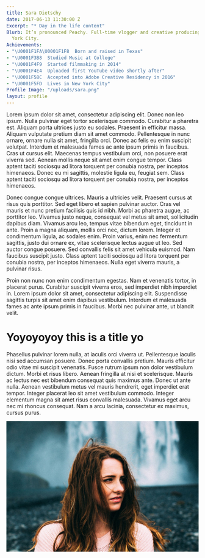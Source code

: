 ```yaml
---
title: Sara Dietschy
date: 2017-06-13 11:30:00 Z
Excerpt: "* Day in the life content"
Blurb: It’s pronounced Peachy. Full-time vlogger and creative producing work in New
  York City.
Achievements:
- "\U0001F1FA\U0001F1F8  Born and raised in Texas"
- "\U0001F3B8  Studied Music at College"
- "\U0001F4F9  Started filmmaking in 2014"
- "\U0001F4E4  Uploaded first YouTube video shortly after"
- "\U0001F58C  Accepted into Adobe Creative Residency in 2016"
- "\U0001F5FD  Lives in New York City"
Profile Image: "/uploads/sara.png"
layout: profile
---
```


Lorem ipsum dolor sit amet, consectetur adipiscing elit. Donec non leo ipsum. Nulla pulvinar eget tortor scelerisque commodo. Curabitur a pharetra est. Aliquam porta ultrices justo eu sodales. Praesent in efficitur massa. Aliquam vulputate pretium diam sit amet commodo. Pellentesque in nunc ornare, ornare nulla sit amet, fringilla orci. Donec ac felis eu enim suscipit volutpat. Interdum et malesuada fames ac ante ipsum primis in faucibus. Cras ut cursus elit. Maecenas tempus vestibulum orci, non posuere erat viverra sed. Aenean mollis neque sit amet enim congue tempor. Class aptent taciti sociosqu ad litora torquent per conubia nostra, per inceptos himenaeos. Donec eu mi sagittis, molestie ligula eu, feugiat sem. Class aptent taciti sociosqu ad litora torquent per conubia nostra, per inceptos himenaeos.

Donec congue congue ultrices. Mauris a ultricies velit. Praesent cursus at risus quis porttitor. Sed eget libero et sapien pulvinar auctor. Cras vel mauris et nunc pretium facilisis quis id nibh. Morbi ac pharetra augue, ac porttitor leo. Vivamus justo neque, consequat vel metus sit amet, sollicitudin dapibus diam. Vivamus arcu leo, tempus vitae bibendum eget, tincidunt in ante. Proin a magna aliquam, mollis orci nec, dictum lorem. Integer et condimentum ligula, ac sodales enim. Proin varius, enim nec fermentum sagittis, justo dui ornare ex, vitae scelerisque lectus augue ut leo. Sed auctor congue posuere. Sed convallis felis sit amet vehicula euismod. Nam faucibus suscipit justo. Class aptent taciti sociosqu ad litora torquent per conubia nostra, per inceptos himenaeos. Nulla eget viverra mauris, a pulvinar risus.

Proin non nunc non enim condimentum egestas. Nam et venenatis tortor, in placerat purus. Curabitur suscipit viverra eros, sed imperdiet nibh imperdiet in. Lorem ipsum dolor sit amet, consectetur adipiscing elit. Suspendisse sagittis turpis sit amet enim dapibus vestibulum. Interdum et malesuada fames ac ante ipsum primis in faucibus. Morbi nec pulvinar ante, ut blandit velit.

# Yoyoyoyoy this is a title yo

Phasellus pulvinar lorem nulla, at iaculis orci viverra ut. Pellentesque iaculis nisi sed accumsan posuere. Donec porta convallis pretium. Mauris efficitur odio vitae mi suscipit venenatis. Fusce rutrum ipsum non dolor vestibulum dictum. Morbi et risus libero. Aenean fringilla at nisi et scelerisque. Mauris ac lectus nec est bibendum consequat quis maximus ante. Donec ut ante nulla. Aenean vestibulum metus vel mauris hendrerit, eget imperdiet erat tempor. Integer placerat leo sit amet vestibulum commodo. Integer elementum magna sit amet risus convallis malesuada. Vivamus eget arcu nec mi rhoncus consequat. Nam a arcu lacinia, consectetur ex maximus, cursus purus.

![DBg6rciUIAAbrfA.jpg](/uploads/DBg6rciUIAAbrfA.jpg)